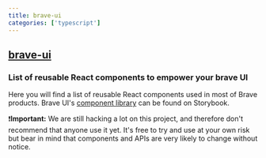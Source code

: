 ```yaml
---
title: brave-ui
categories: ['typescript']
---
```

## [brave-ui](https://github.com/brave/brave-ui)

### List of reusable React components to empower your brave UI


Here you will find a list of reusable React components used in most of Brave products. Brave UI's [component library](https://brave.github.io/brave-ui) can be found on Storybook.

:exclamation:**Important:** We are still hacking a lot on this project, and therefore don't recommend that anyone use it yet. It's free to try and use at your own risk but bear in mind that components and APIs are very likely to change without notice.

